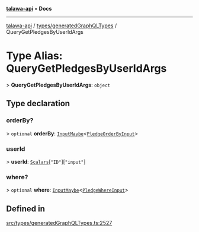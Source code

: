 [**talawa-api**](../../../README.md) • **Docs**

***

[talawa-api](../../../modules.md) / [types/generatedGraphQLTypes](../README.md) / QueryGetPledgesByUserIdArgs

# Type Alias: QueryGetPledgesByUserIdArgs

\> **QueryGetPledgesByUserIdArgs**: `object`

## Type declaration

### orderBy?

\> `optional` **orderBy**: [`InputMaybe`](InputMaybe.md)\<[`PledgeOrderByInput`](PledgeOrderByInput.md)\>

### userId

\> **userId**: [`Scalars`](Scalars.md)\[`"ID"`\]\[`"input"`\]

### where?

\> `optional` **where**: [`InputMaybe`](InputMaybe.md)\<[`PledgeWhereInput`](PledgeWhereInput.md)\>

## Defined in

[src/types/generatedGraphQLTypes.ts:2527](https://github.com/PalisadoesFoundation/talawa-api/blob/f4877b986932181336f42a7336754de05976cd97/src/types/generatedGraphQLTypes.ts#L2527)

